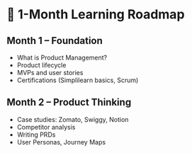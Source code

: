 # 📅 1-Month Learning Roadmap

## Month 1 – Foundation
- What is Product Management?
- Product lifecycle
- MVPs and user stories
- Certifications (Simplilearn basics, Scrum)
## Month 2 – Product Thinking
- Case studies: Zomato, Swiggy, Notion
- Competitor analysis
- Writing PRDs
- User Personas, Journey Maps



